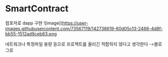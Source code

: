 # SmartContract
컴포저로 dapp 구현
![image](https://user-images.githubusercontent.com/73567119/142738619-60d05c13-2466-4d8f-bb55-1512ad9ceb83.png

네트워크나 특정파일 용량 등으로 프로젝트를 올리긴 적합하지 않다고 생각한다 ->블로그로 
